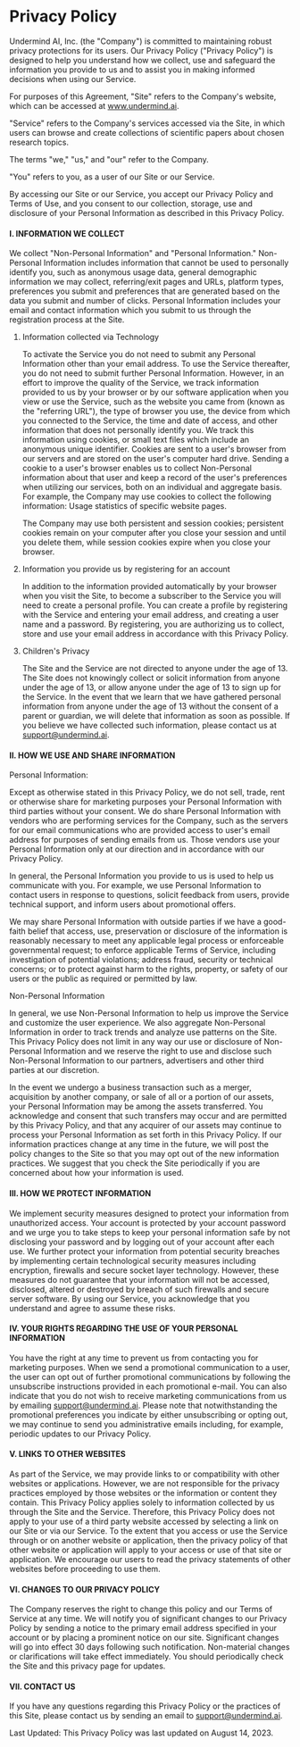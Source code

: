 <h1 >Privacy Policy</h1>

<p>Undermind AI, Inc. (the "Company") is committed to maintaining robust privacy protections for its users.  Our Privacy Policy ("Privacy Policy") is designed to help you understand how we collect, use and safeguard the information you provide to us and to assist you in making informed decisions when using our Service.  </p>

<p>For purposes of this Agreement, "Site" refers to the Company's website, which can be accessed at <a href="http://www.undermind.ai/">www.undermind.ai</a>.</p>

<p>"Service" refers to the Company's services accessed via the Site, in which users can browse and create collections of scientific papers about chosen research topics. </p>

<p>The terms "we," "us," and "our" refer to the Company.</p>

<p>"You" refers to you, as a user of our Site or our Service. </p>

<p>By accessing our Site or our Service, you accept our Privacy Policy and Terms of Use, and you consent to our collection, storage, use and disclosure of your Personal Information as described in this Privacy Policy.</p>

<h4>I. INFORMATION WE COLLECT</h4>

<p>We collect "Non-Personal Information" and "Personal Information." Non-Personal Information includes information that cannot be used to personally identify you, such as anonymous usage data, general demographic information we may collect, referring/exit pages and URLs, platform types, preferences you submit and preferences that are generated based on the data you submit and number of clicks. Personal Information includes your email and contact information which you submit to us through the registration process at the Site.</p>

<ol>
<li>Information collected via Technology</li>
<p>To activate the Service you do not need to submit any Personal Information other than your email address. To use the Service thereafter, you do not need to submit further Personal Information. However, in an effort to improve the quality of the Service, we track information provided to us by your browser or by our software application when you view or use the Service, such as the website you came from (known as the "referring URL"), the type of browser you use, the device from which you connected to the Service, the time and date of access, and other information that does not personally identify you. We track this information using cookies, or small text files which include an anonymous unique identifier. Cookies are sent to a user's browser from our servers and are stored on the user's computer hard drive. Sending a cookie to a user's browser enables us to collect Non-Personal information about that user and keep a record of the user's preferences when utilizing our services, both on an individual and aggregate basis. For example, the Company may use cookies to collect the following information: Usage statistics of specific website pages.</p>

<p>The Company may use both persistent and session cookies; persistent cookies remain on your computer after you close your session and until you delete them, while session cookies expire when you close your browser.</p>

<li>Information you provide us by registering for an account</li>

<p>In addition to the information provided automatically by your browser when you visit the Site, to become a subscriber to the Service you will need to create a personal profile. You can create a profile by registering with the Service and entering your email address, and creating a user name and a password. By registering, you are authorizing us to collect, store and use your email address in accordance with this Privacy Policy.</p>

<li>Children's Privacy</li>

<p>The Site and the Service are not directed to anyone under the age of 13. The Site does not knowingly collect or solicit information from anyone under the age of 13, or allow anyone under the age of 13 to sign up for the Service. In the event that we learn that we have gathered personal information from anyone under the age of 13 without the consent of a parent or guardian, we will delete that information as soon as possible. If you believe we have collected such information, please contact us at <a href="mailto:support@undermind.ai">support@undermind.ai</a>. </p>
</ol>
    
<h4>II. HOW WE USE AND SHARE INFORMATION</h4>

<p>Personal Information:</p>

<p>Except as otherwise stated in this Privacy Policy, we do not sell, trade, rent or otherwise share for marketing purposes your Personal Information with third parties without your consent. We do share Personal Information with vendors who are performing services for the Company, such as the servers for our email communications who are provided access to user's email address for purposes of sending emails from us. Those vendors use your Personal Information only at our direction and in accordance with our Privacy Policy.</p>

<p>In general, the Personal Information you provide to us is used to help us communicate with you. For example, we use Personal Information to contact users in response to questions, solicit feedback from users, provide technical support, and inform users about promotional offers.</p>

<p>We may share Personal Information with outside parties if we have a good-faith belief that access, use, preservation or disclosure of the information is reasonably necessary to meet any applicable legal process or enforceable governmental request; to enforce applicable Terms of Service, including investigation of potential violations; address fraud, security or technical concerns; or to protect against harm to the rights, property, or safety of our users or the public as required or permitted by law. </p>

<p>Non-Personal Information</p>

<p>In general, we use Non-Personal Information to help us improve the Service and customize the user experience. We also aggregate Non-Personal Information in order to track trends and analyze use patterns on the Site. This Privacy Policy does not limit in any way our use or disclosure of Non-Personal Information and we reserve the right to use and disclose such Non-Personal Information to our partners, advertisers and other third parties at our discretion.</p>

<p>In the event we undergo a business transaction such as a merger, acquisition by another company, or sale of all or a portion of our assets, your Personal Information may be among the assets transferred. You acknowledge and consent that such transfers may occur and are permitted by this Privacy Policy, and that any acquirer of our assets may continue to process your Personal Information as set forth in this Privacy Policy. If our information practices change at any time in the future, we will post the policy changes to the Site so that you may opt out of the new information practices. We suggest that you check the Site periodically if you are concerned about how your information is used.</p>

<h4>III. HOW WE PROTECT INFORMATION</h4>

<p>We implement security measures designed to protect your information from unauthorized access. Your account is protected by your account password and we urge you to take steps to keep your personal information safe by not disclosing your password and by logging out of your account after each use. We further protect your information from potential security breaches by implementing certain technological security measures including encryption, firewalls and secure socket layer technology. However, these measures do not guarantee that your information will not be accessed, disclosed, altered or destroyed by breach of such firewalls and secure server software. By using our Service, you acknowledge that you understand and agree to assume these risks.</p>

<h4>IV. YOUR RIGHTS REGARDING THE USE OF YOUR PERSONAL INFORMATION</h4>

<p>You have the right at any time to prevent us from contacting you for marketing purposes.  When we send a promotional communication to a user, the user can opt out of further promotional communications by following the unsubscribe instructions provided in each promotional e-mail. You can also indicate that you do not wish to receive marketing communications from us by emailing <a href="mailto:support@undermind.ai">support@undermind.ai</a>. Please note that notwithstanding the promotional preferences you indicate by either unsubscribing or opting out, we may continue to send you administrative emails including, for example, periodic updates to our Privacy Policy.</p>

<h4>V. LINKS TO OTHER WEBSITES</h4>

<p>As part of the Service, we may provide links to or compatibility with other websites or applications. However, we are not responsible for the privacy practices employed by those websites or the information or content they contain. This Privacy Policy applies solely to information collected by us through the Site and the Service. Therefore, this Privacy Policy does not apply to your use of a third party website accessed by selecting a link on our Site or via our Service. To the extent that you access or use the Service through or on another website or application, then the privacy policy of that other website or application will apply to your access or use of that site or application. We encourage our users to read the privacy statements of other websites before proceeding to use them.</p>

<h4>VI. CHANGES TO OUR PRIVACY POLICY</h4>

<p>The Company reserves the right to change this policy and our Terms of Service at any time.  We will notify you of significant changes to our Privacy Policy by sending a notice to the primary email address specified in your account or by placing a prominent notice on our site. Significant changes will go into effect 30 days following such notification. Non-material changes or clarifications will take effect immediately. You should periodically check the Site and this privacy page for updates.</p>

<h4>VII. CONTACT US</h4>

<p>If you have any questions regarding this Privacy Policy or the practices of this Site, please contact us by sending an email to <a href="mailto:support@undermind.ai">support@undermind.ai</a>.</p>

<p>Last Updated: This Privacy Policy was last updated on August 14, 2023.</p>